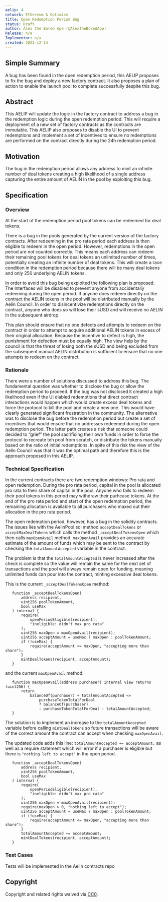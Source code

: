 ```yaml
---
aelip: 4
network: Ethereum & Optimism
title: Open Redemption Period Bug
status: Draft
author: Alex the Bored Ape (@AlexTheBoredApe)
Release: n/a
Implementor: n/a
created: 2021-12-14
---
```


## Simple Summary

<!--"If you can't explain it simply, you don't understand it well enough." Simply describe the outcome the proposed changes intends to achieve. This should be non-technical and accessible to a casual community member.-->

A bug has been found in the open redemption period, this AELIP proposes to fix the bug and deploy a new factory contract. It also proposes a plan of action to enable the launch pool to complete successfully despite this bug.

## Abstract

<!--A short (~200 word) description of the proposed change, the abstract should clearly describe the proposed change. This is what *will* be done if the AELIP is implemented, not *why* it should be done or *how* it will be done. If the AELIP proposes deploying a new contract, write, "we propose to deploy a new contract that will do x".-->

This AELIP will update the logic in the factory contract to address a bug in the redemption logic during the open redemption period. This will require a deployment of a new set of factory contracts as the contracts are immutable. This AELIP also proposes to disable the UI to prevent redemptions and implement a set of incentives to ensure no redemptions are performed on the contract directly during the 24h redemption period.

## Motivation

<!--This is the problem statement. This is the *why* of the AELIP. It should clearly explain *why* the current state of the protocol is inadequate.  It is critical that you explain *why* the change is needed, if the AELIP proposes changing how something is calculated, you must address *why* the current calculation is inaccurate or wrong. This is not the place to describe how the AELIP will address the issue!-->

The bug in the redemption period allows any address to mint an infinite number of deal tokens creating a high likelihood of a single address capturing the entire amount of AELIN in the pool by exploiting this bug.

## Specification

<!--The specification should describe the syntax and semantics of any new feature, there are five sections
1. Overview
2. Rationale
3. Technical Specification
4. Test Cases
5. Configurable Values
-->

### Overview

<!--This is a high-level overview of *how* the AELIP will solve the problem. The overview should clearly describe how the new feature will be implemented.-->

At the start of the redemption period pool tokens can be redeemed for deal tokens.

There is a bug in the pools generated by the current version of the factory contracts. After redeeming in the pro rata period each address is then eligible to redeem in the open period. However, redemptions in the open period are not counted correctly. This means each address can redeem their remaining pool tokens for deal tokens an unlimited number of times, potentially creating an infinite number of deal tokens. This will create a race condition in the redemption period because there will be many deal tokens and only 250 underlying AELIN tokens.

In order to avoid this bug being exploited the following plan is proposed.
The Interfaces will be disabled to prevent anyone from accidentally redeeming during the open period.
If anyone does redeem directly on the contract the AELIN tokens in the pool will be distributed manually by the Aelin Council.
In order to disincentivize redemptions directly on the contract, anyone who does so will lose their sUSD and will receive no AELIN in the subsequent airdrop.

This plan should ensure that no one defects and attempts to redeem on the contract in order to attempt to acquire additional AELIN tokens in excess of their original allocation. Because the incentive to defect is high, the punishment for defection must be equally high. The view help by the council is that the threat of losing both the sUSD and being excluded from the subsequent manual AELIN distribution is sufficient to ensure that no one attempts to redeem on the contract.

### Rationale

<!--This is where you explain the reasoning behind how you propose to solve the problem. Why did you propose to implement the change in this way, what were the considerations and trade-offs. The rationale fleshes out what motivated the design and why particular design decisions were made. It should describe alternate designs that were considered and related work. The rationale may also provide evidence of consensus within the community, and should discuss important objections or concerns raised during discussion.-->

There were a number of solutions discussed to address this bug. The fundamental question was whether to disclose the bug or allow the redemption period to proceed. If the bug was not disclosed it created a high likelihood even if the UI diabled redemptions that direct contract interactions would happen which would create excess deal tokens and force the protocol to kill the pool and create a new one. This would have clearly generated significant frustration in the community. The alternative was to disclose the bug before the redemption period but create a set of incentives that would ensure that no addresses redeemed during the open redemption period. The latter path creates a risk that someone could decided to “grief” the pool sacrificing their own funds in order to force the protocol to recreate teh pool from scratch, or distribute the tokens manually based on the ratio of initial redemptions. In spite of this risk the view of the Aelin Council was that it was the optimal path and therefore this is the approach proposed in this AELIP.

### Technical Specification

<!--The technical specification should outline the public API of the changes proposed. That is, changes to any of the interfaces Synthetix currently exposes or the creations of new ones.-->

In the current contracts there are two redemption windows: Pro rata and open redemption. During the pro rata period, capital in the pool is allocated pro rata to their share of capital in the pool. Anyone who fails to redeem their pool tokens in this period may withdraw their purhcase tokens. At the end of the pro rata period and start of the open redemption period, the remaining allocation is available to all purchasers who maxed out their allocation in the pro rata period.

The open redemption period, however, has a bug in the solidity contracts. The issues lies with the AelinPool.sol method `acceptDealTokens` or `acceptMaxDealTokens` which calls the method `_acceptDealTokensOpen` which then calls `maxOpenAvail` method. `maxOpenAvail` provides an accurate estimate of the amount of funds which may be sent to the contract by checking the `totalAmountAccepted` variable in the contract.

The problem is that the `totalAmountAccepted` is never increased after the check is complete so the value will remain the same for the next set of transactions and the pool will always remain open for funding, meaning unlimited funds can pour into the contract, minting excessive deal tokens.

This is the current `_acceptDealTokensOpen` method:

```
   function _acceptDealTokensOpen(
       address recipient,
       uint256 poolTokenAmount,
       bool useMax
   ) internal {
       require(
           openPeriodEligible[recipient],
           "ineligible: didn't max pro rata"
       );
       uint256 maxOpen = maxOpenAvail(recipient);
       uint256 acceptAmount = useMax ? maxOpen : poolTokenAmount;
       if (!useMax) {
           require(acceptAmount <= maxOpen, "accepting more than share");
       }
       mintDealTokens(recipient, acceptAmount);
   }
```

and the current `maxOpenAvail` method:

```
   function maxOpenAvail(address purchaser) internal view returns (uint256) {
       return
           balanceOf(purchaser) + totalAmountAccepted <=
               purchaseTokenTotalForDeal
               ? balanceOf(purchaser)
               : purchaseTokenTotalForDeal - totalAmountAccepted;
   }
```

The solution is to implement an increase to the `totalAmountAccepted` variable before calling `mintDealTokens` so future transactions will be aware of the correct amount the contract can accept when checking `maxOpenAvail`.

The updated code adds this line: `totalAmountAccepted += acceptAmount;` as well as a require statement which will error if a purchaser is eligible but there is `"nothing left to accept"` in the open period.

```
   function _acceptDealTokensOpen(
       address recipient,
       uint256 poolTokenAmount,
       bool useMax
   ) internal {
       require(
           openPeriodEligible[recipient],
           "ineligible: didn't max pro rata"
       );
       uint256 maxOpen = maxOpenAvail(recipient);
       require(maxOpen > 0, "nothing left to accept");
       uint256 acceptAmount = useMax ? maxOpen : poolTokenAmount;
       if (!useMax) {
           require(acceptAmount <= maxOpen, "accepting more than share");
       }
       totalAmountAccepted += acceptAmount;
       mintDealTokens(recipient, acceptAmount);
   }
```

### Test Cases

<!--Test cases for an implementation are mandatory for AELIPs but can be included with the implementation..-->

Tests will be implemented in the Aelin contracts repo

## Copyright

Copyright and related rights waived via [CC0](https://creativecommons.org/publicdomain/zero/1.0/).
